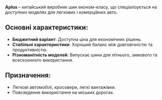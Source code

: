 **Aplus** – китайський виробник шин економ-класу, що спеціалізується на доступних моделях для легкових і комерційних авто.

## Основні характеристики:
- **Бюджетний варіант**: Доступна ціна для економічних рішень.
- **Стабільні характеристики**: Хороший баланс між довговічністю та продуктивністю.
- **Різноманітність моделей**: Випускає шини для літнього, зимового та всесезонного використання.

## Призначення:
- Легкові автомобілі, кросовери, легкі вантажівки.
- Повсякденне використання на міських дорогах.